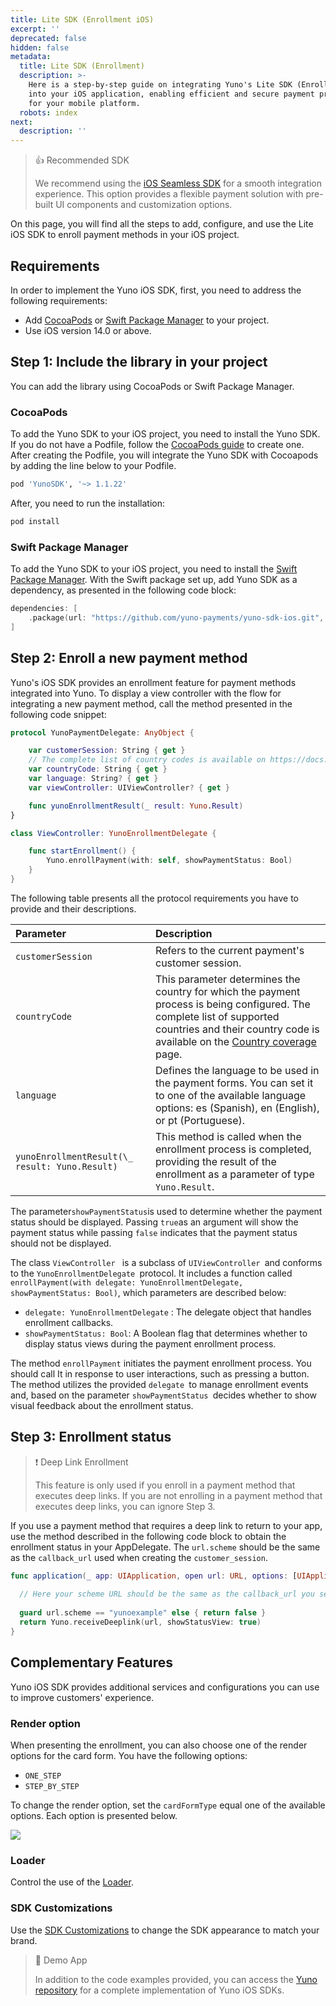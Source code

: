 ```yaml
---
title: Lite SDK (Enrollment iOS)
excerpt: ''
deprecated: false
hidden: false
metadata:
  title: Lite SDK (Enrollment)
  description: >-
    Here is a step-by-step guide on integrating Yuno's Lite SDK (Enrollment)
    into your iOS application, enabling efficient and secure payment processing
    for your mobile platform.
  robots: index
next:
  description: ''
---
```

> 👍 Recommended SDK
>
> We recommend using the [iOS Seamless SDK](seamless-sdk-payment-ios) for a smooth integration experience. This option provides a flexible payment solution with pre-built UI components and customization options.

On this page, you will find all the steps to add, configure, and use the Lite iOS SDK to enroll payment methods in your iOS project.

## Requirements

In order to implement the Yuno iOS SDK, first, you need to address the following requirements:

* Add [CocoaPods](https://guides.cocoapods.org/using/using-cocoapods.html) or [Swift Package Manager](https://www.swift.org/package-manager/) to your project.
* Use iOS version 14.0 or above.

## Step 1: Include the library in your project

You can add the library using CocoaPods or Swift Package Manager.

### CocoaPods

To add the Yuno SDK to your iOS project, you need to install the Yuno SDK. If you do not have a Podfile, follow the [CocoaPods guide](https://guides.cocoapods.org/using/using-cocoapods.html) to create one. After creating the Podfile, you will integrate the Yuno SDK with Cocoapods by adding the line below to your Podfile.

```ruby
pod 'YunoSDK', '~> 1.1.22'
```

After, you need to run the installation:

```ruby
pod install

```

### Swift Package Manager

To add the Yuno SDK to your iOS project, you need to install the [Swift Package Manager](https://www.swift.org/package-manager/). With the Swift package set up, add Yuno SDK as a dependency, as presented in the following code block:

```swift
dependencies: [
    .package(url: "https://github.com/yuno-payments/yuno-sdk-ios.git", .upToNextMajor(from: "1.1.17"))
]
```

## Step 2: Enroll a new payment method

Yuno's iOS SDK provides an enrollment feature for payment methods integrated into Yuno. To display a view controller with the flow for integrating a new payment method, call the method presented in the following code snippet:

```swift
protocol YunoPaymentDelegate: AnyObject {

    var customerSession: String { get }
  	// The complete list of country codes is available on https://docs.y.uno/docs/country-coverage-yuno-sdk
    var countryCode: String { get }
    var language: String? { get }
    var viewController: UIViewController? { get }

    func yunoEnrollmentResult(_ result: Yuno.Result)
}

class ViewController: YunoEnrollmentDelegate {

    func startEnrollment() {
        Yuno.enrollPayment(with: self, showPaymentStatus: Bool)
    }
}

```

The following table presents all the protocol requirements you have to provide and their descriptions.

| Parameter                                      | Description                                                                                                                                                                                                                           |
| :--------------------------------------------- | :------------------------------------------------------------------------------------------------------------------------------------------------------------------------------------------------------------------------------------ |
| `customerSession`                              | Refers to the current payment's customer session.                                                                                                                                                                                     |
| `countryCode`                                  | This parameter determines the country for which the payment process is being configured. The complete list of supported countries and their country code is available on the [Country coverage](doc:country-coverage-yuno-sdk)  page. |
| `language`                                     | Defines the language to be used in the payment forms. You can set it to one of the available language options: es (Spanish), en (English), or pt (Portuguese).                                                                        |
| `yunoEnrollmentResult(\_ result: Yuno.Result)` | This method is called when the enrollment process is completed, providing the result of the enrollment as a parameter of type `Yuno.Result`.                                                                                          |

The parameter`showPaymentStatus`is used to determine whether the payment status should be displayed. Passing `true`as an argument will show the payment status while passing `false` indicates that the payment status should not be displayed.

The class `ViewController ` is a subclass of `UIViewController `and conforms to the `YunoEnrollmentDelegate `protocol. It includes a function called` enrollPayment(with delegate: YunoEnrollmentDelegate, showPaymentStatus: Bool)`, which parameters are described below:

* `delegate: YunoEnrollmentDelegate` : The delegate object that handles enrollment callbacks.
* `showPaymentStatus: Bool`: A Boolean flag that determines whether to display status views during the payment enrollment process.

The method `enrollPayment` initiates the payment enrollment process. You should call It in response to user interactions, such as pressing a button. The method utilizes the provided `delegate `to manage enrollment events and, based on the parameter `showPaymentStatus `decides whether to show visual feedback about the enrollment status.

## Step 3: Enrollment status

> ❗️ Deep Link Enrollment
>
> This feature is only used if you enroll in a payment method that executes deep links. If you are not enrolling in a payment method that executes deep links, you can ignore Step 3.

If you use a payment method that requires a deep link to return to your app, use the method described in the following code block to obtain the enrollment status in your AppDelegate. The `url.scheme` should be the same as the `callback_url` used when creating the `customer_session`.

```swift
func application(_ app: UIApplication, open url: URL, options: [UIApplication.OpenURLOptionsKey : Any] = [:]) -> Bool {
  
  // Here your scheme URL should be the same as the callback_url you set in the customer session
  
  guard url.scheme == "yunoexample" else { return false }
  return Yuno.receiveDeeplink(url, showStatusView: true)
}

```

## Complementary Features

Yuno iOS SDK provides additional services and configurations you can use to improve customers' experience.

### Render option

When presenting the enrollment, you can also choose one of the render options for the card form. You have the following options:

* `ONE_STEP`
* `STEP_BY_STEP`

To change the render option, set the `cardFormType` equal one of the available options. Each option is presented below.

<Image align="center" src="https://files.readme.io/ff9a74d50d3a8d3a4e550be1b917832bd6b8daa28cc4249d9ec22edef2f410bc-Full_SDK_ios.png" />

### Loader

Control the use of the [Loader](https://docs.y.uno/docs/loader-1).

### SDK Customizations

Use the [SDK Customizations](https://docs.y.uno/docs/sdk-customizations-ios) to change the SDK appearance to match your brand.

> 📘 Demo App
>
> In addition to the code examples provided, you can access the [Yuno repository](https://github.com/yuno-payments/yuno-sdk-ios) for a complete implementation of Yuno iOS SDKs.
